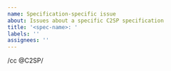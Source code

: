 ```yaml
---
name: Specification-specific issue
about: Issues about a specific C2SP specification
title: '<spec-name>: '
labels: ''
assignees: ''
---
```


/cc @C2SP/<spec-name>
